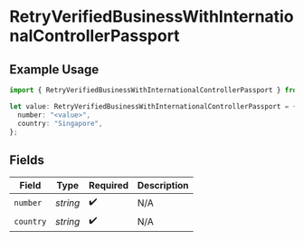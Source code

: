 # RetryVerifiedBusinessWithInternationalControllerPassport

## Example Usage

```typescript
import { RetryVerifiedBusinessWithInternationalControllerPassport } from "dwolla/models";

let value: RetryVerifiedBusinessWithInternationalControllerPassport = {
  number: "<value>",
  country: "Singapore",
};
```

## Fields

| Field              | Type               | Required           | Description        |
| ------------------ | ------------------ | ------------------ | ------------------ |
| `number`           | *string*           | :heavy_check_mark: | N/A                |
| `country`          | *string*           | :heavy_check_mark: | N/A                |